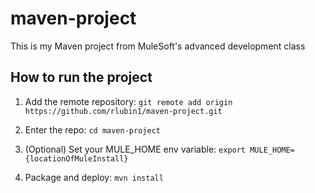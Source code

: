# maven-project

This is my Maven project from MuleSoft's advanced development class

## How to run the project

1. Add the remote repository: `git remote add origin https://github.com/rlubin1/maven-project.git`

1. Enter the repo: `cd maven-project`

1. (Optional) Set your MULE_HOME env variable: `export MULE_HOME={locationOfMuleInstall}`

1. Package and deploy: `mvn install`